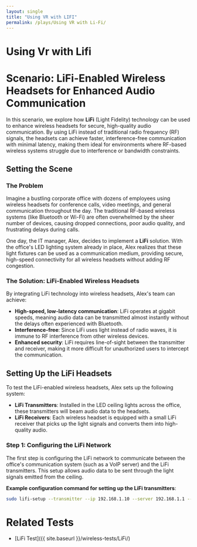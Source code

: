 ```yaml
---
layout: single
title: "Using VR with LIFI"
permalink: /plays/Using VR with Li-Fi/
---
```


# Using Vr with Lifi
# Scenario: LiFi-Enabled Wireless Headsets for Enhanced Audio Communication

In this scenario, we explore how **LiFi** (Light Fidelity) technology can be used to enhance wireless headsets for secure, high-quality audio communication. By using LiFi instead of traditional radio frequency (RF) signals, the headsets can achieve faster, interference-free communication with minimal latency, making them ideal for environments where RF-based wireless systems struggle due to interference or bandwidth constraints.

## Setting the Scene

### The Problem

Imagine a bustling corporate office with dozens of employees using wireless headsets for conference calls, video meetings, and general communication throughout the day. The traditional RF-based wireless systems (like Bluetooth or Wi-Fi) are often overwhelmed by the sheer number of devices, causing dropped connections, poor audio quality, and frustrating delays during calls.

One day, the IT manager, Alex, decides to implement a **LiFi** solution. With the office's LED lighting system already in place, Alex realizes that these light fixtures can be used as a communication medium, providing secure, high-speed connectivity for all wireless headsets without adding RF congestion.

### The Solution: LiFi-Enabled Wireless Headsets

By integrating LiFi technology into wireless headsets, Alex's team can achieve:

- **High-speed, low-latency communication**: LiFi operates at gigabit speeds, meaning audio data can be transmitted almost instantly without the delays often experienced with Bluetooth.
- **Interference-free**: Since LiFi uses light instead of radio waves, it is immune to RF interference from other wireless devices.
- **Enhanced security**: LiFi requires line-of-sight between the transmitter and receiver, making it more difficult for unauthorized users to intercept the communication.

## Setting Up the LiFi Headsets

To test the LiFi-enabled wireless headsets, Alex sets up the following system:

- **LiFi Transmitters**: Installed in the LED ceiling lights across the office, these transmitters will beam audio data to the headsets.
- **LiFi Receivers**: Each wireless headset is equipped with a small LiFi receiver that picks up the light signals and converts them into high-quality audio.

### Step 1: Configuring the LiFi Network

The first step is configuring the LiFi network to communicate between the office's communication system (such as a VoIP server) and the LiFi transmitters. This setup allows audio data to be sent through the light signals emitted from the ceiling.

**Example configuration command for setting up the LiFi transmitters**:

```bash
sudo lifi-setup --transmitter --ip 192.168.1.10 --server 192.168.1.1 --port 5060
```

# Related Tests 
- [LiFi Test]({{ site.baseurl }}/wireless-tests/LiFi/)